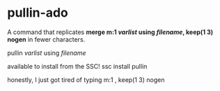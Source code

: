 # pullin-ado
A command that replicates **merge m:1 _varlist_ using _filename_, keep(1 3) nogen** in fewer characters.

pullin _varlist_ using _filename_

available to install from the SSC!
ssc install pullin

honestly, I just got tired of typing m:1 , keep(1 3) nogen
